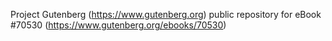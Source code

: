 Project Gutenberg (https://www.gutenberg.org) public repository for
eBook #70530 (https://www.gutenberg.org/ebooks/70530)
